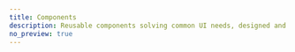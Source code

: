 ```yaml
---
title: Components
description: Reusable components solving common UI needs, designed and built to be assembled in countless combinations.
no_preview: true
---
```


<overview :pages="$page.enhancedFrontmatter" base-path="components" />
